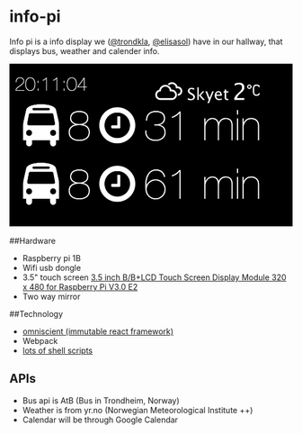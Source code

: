 # info-pi
Info pi is a info display we ([@trondkla](http://github.com/trondkla), [@elisasol](http://github.com/elisasol)) have in our hallway, that displays bus, weather and calender info.

![Screenshot](/images/screenshot-december2015.png?raw=true "Screenshot!")

##Hardware
- Raspberry pi 1B
- Wifi usb dongle
- 3.5" touch screen [3.5 inch B/B+LCD Touch Screen Display Module 320 x 480 for Raspberry Pi V3.0 E2](http://cgi.ebay.com/ws/eBayISAPI.dll?ViewItemVersion&item=221869966195&view=all&tid=1626999772012)
- Two way mirror

##Technology
- [omniscient (immutable react framework)](https://github.com/omniscientjs/omniscient)
- Webpack
- [lots of shell scripts](http://github.com/trondkla/info-pi-client)

## APIs
- Bus api is AtB (Bus in Trondheim, Norway)
- Weather is from yr.no (Norwegian Meteorological Institute ++)
- Calendar will be through Google Calendar

